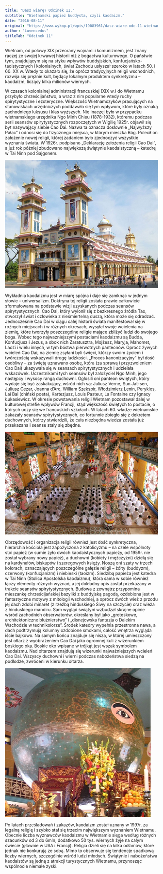 ```yaml
---
title: "Dasz wiarę? Odcinek 11."
subtitle: "Wietnamski papież buddysta, czyli kaodaizm."
date: "2016-08-11"
original: "https://www.wykop.pl/wpis/19083961/dasz-wiare-odc-11-wietnamski-papiez-buddysta-czyli/"
author: "Luvencedus"
titleTab: "Odcinek 11"
---
```


Wietnam, od połowy XIX przeorany wojnami i komunizmem, jest znany raczej ze swojej krwawej historii niż z bogactwa kulturowego. O państwie tym, znajdującym się na styku wpływów buddyjskich, konfucjańsko-taoistycznych i kolonialnych, świat Zachodu usłyszał szeroko w latach 50. i 60. XX w. Wtedy to okazało się, że oprócz tradycyjnych religii wschodnich, rozwija się prężnie kult, będący lokalnym produktem synkretyzmu – kaodaizm, liczący kilka milionów wiernych.

W czasach kolonialnej administracji francuskiej (XIX w.) do Wietnamu przybyło chrześcijaństwo, a wraz z nim popularne wtedy ruchy spirytystyczne i ezoteryczne. Większość Wietnamczyków pracujących na stanowiskach urzędniczych poddawało się tym wpływom, które były oznaką zachodniego luksusu i klas wyższych. Nie inaczej było w przypadku wietnamskiego urzędnika Ngo Minh Chieu (1878-1932), któremu podczas serii seansów spirytystycznych rozpoczętych w Wigilię 1925r. objawił się byt nazywający siebie Cao Dai. Nazwa ta oznacza dosłownie „Najwyższy Pałac” i odnosi się do fizycznego miejsca, w którym mieszka Bóg. Polecił on założenie nowej religii, której zadaniem było zjednoczyć wszystkie wyznania świata. W 1926r. podpisano „Deklarację założenia religii Cao Dai”, a już rok później zbudowano największą świątynie kaodaistyczną – katedrę w Tai Ninh pod Sajgonem.

!["Kaodaistyczny ''Watykan'', świątynia w Tây Ninh"](../images/odc11/temple_cao_dai.jpg "Kaodaistyczny ''Watykan'', świątynia w Tây Ninh")

Wykładnia kaodaizmu jest w miarę spójna i daje się zamknąć w jednym słowie – uniwersalizm. Doktryna tej religii została prawie całkowicie sformułowana na podstawie wizji uzyskanych podczas seansów spirytystycznych. Cao Dai, który wyłonił się z bezkresnego źródła Tao, stworzył świat i człowieka z nieśmiertelną duszą, która może się odradzać. Jednocześnie Cao Dai w ciągu całej historii świata manifestował się w różnych miejscach i w różnych okresach, wysyłał swoje wcielenia na ziemię, które tworzyły poszczególne religie mające zbliżyć ludzi do swojego boga. Wobec tego najważniejszymi postaciami kaodaizmu są Budda, Konfucjusz i Jezus, a obok nich Zaratusztra, Mojżesz, Maryja, Mahomet, Laozi i wielu innych, w tym bóstwa pierwotnych panteonów. Oprócz żywych wcieleń Cao Dai, na ziemię zsyłani byli święci, którzy swoim życiem i twórczością wskazywali drogę ludzkości. „Proces kanonizacyjny” był dość osobliwy – za świętą uznawano osobę, która (za sprawą i przyzwoleniem Cao Dai) ukazywała się w seansach spirytystycznych i udzielała wskazówek. Uczestnikami tych seansów był założyciel Ngo Minh, jego następcy i wysocy rangą duchowni. Ogłosili oni panteon świętych, który wydaje się być zaskakujący, wśród nich są: Juliusz Verne, Sun Jat-sen, Juliusz Cezar, Joanna d’Arc, William Szekspir, Włodzimierz Lenin, Perykles, Lai Bai (chiński poeta), Kartezjusz, Louis Pasteur, La Fontaine czy Ignacy Łukasiewicz. W okresie powstawania religii Wietnam pozostawał dalej w kulturowej strefie wpływów Francji, stąd większość świętych to postacie, o których uczy się we francuskich szkołach. W latach 60. władze wietnamskie zakazały seansów spirytystycznych, co fortunnie zbiegło się z dekretem duchownych, którzy stwierdzili, że cała niezbędna wiedza została już przekazana i seanse stały się zbędne.

!["Kaodaistyczne nabożeństwo"](../images/odc11/ceremony_cao_dai.jpg "Kaodaistyczne nabożeństwo")

Obrzędowość i organizacja religii również jest dość synkretyczna, hierarchia kościoła jest zapożyczona z katolicyzmu – na czele wspólnoty stoi papież (w sumie żyło dwóch kaodaistycznych papieży, od 1959r. nie został wybrany nowy papież), a duchowni (kobiety i mężczyźni) dzielą się na kardynałów, biskupów i szeregowych księży. Noszą oni szaty w trzech kolorach, oznaczających poszczególne gałęzie religii – żółty (buddyzm), czerwony (konfucjanizm) i niebieski (taoizm). Siedzibą papieża jest katedra w Tai Ninh (Stolica Apostolska kaodaizmu), która sama w sobie również łączy elementy różnych wyznań, a jej dokładny opis został przekazany w trakcie seansów spirytystycznych. Budowa z zewnątrz przypomina mieszankę chrześcijańskiej bazyliki z buddyjską pagodą, ozdobiona jest w fantastyczne motywy z mitologii wschodniej, a oprócz dwóch wież z przodu jej dach zdobi minaret (z rzeźbą hinduskiego Śiwy na szczycie) oraz wieża z hinduskiego mandiru. Sam wygląd świątyni wzbudzał skrajne opinie wśród zachodnich obserwatorów, określany był jako „groteskowe, architektoniczne bluźnierstwo” i „disnejowska fantazja o Dalekim Wschodzie w technikolorze”. Środek katedry wypełnia przestronna nawa, a dach podtrzymują kolumny ozdobione smokami, całość wnętrza wygląda iście bajkowo. Na samym końcu znajduje się nisza, w której umieszczony jest ołtarz z wyobrażeniem Cao Dai jako ogromnej kuli z wizerunkiem boskiego oka. Boskie oko wpisane w trójkąt jest wszak symbolem kaodaizmu. Nad ołtarzem znajdują się wizerunki najważniejszych wcieleń Cao Dai. Wszyscy duchowni i wierni podczas nabożeństwa siedzą na podłodze, zwróceni w kierunku ołtarza.

!["Kula symbolizująca lewe oko boga"](../images/odc11/sphere_left.jpg "Kula symbolizująca lewe oko boga")

Po latach prześladowań i zakazów, kaodaizm został uznany w 1997r. za legalną religię i szybko stał się trzecim największym wyznaniem Wietnamu. Obecnie liczba wyznawców kaodaizmu w Wietnamie sięga według różnych szacunków od 3 do 6mln, dodatkowo 50 tys. wiernych żyje na całym świecie (głównie w USA i Francji). Religia dzieli się na kilka odłamów, które jednak nie konkurują ze sobą. Mimo to obserwuje się tendencje spadkową liczby wiernych, szczególnie wśród ludzi młodych. Świątynie i nabożeństwa kaodaistów są jedną z atrakcji turystycznych Wietnamu, przynosząc wspólnocie niemałe zyski.
